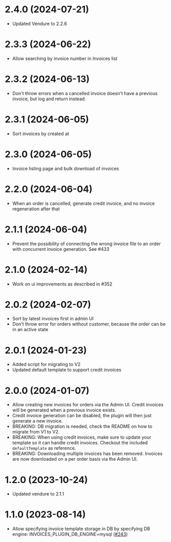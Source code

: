 # 2.4.0 (2024-07-21)

- Updated Vendure to 2.2.6

# 2.3.3 (2024-06-22)

- Allow searching by invoice number in Invoices list

# 2.3.2 (2024-06-13)

- Don't throw errors when a cancelled invoice doesn't have a previous invoice, but log and return instead.

# 2.3.1 (2024-06-05)

- Sort invoices by created at

# 2.3.0 (2024-06-05)

- Invoice listing page and bulk download of invoices

# 2.2.0 (2024-06-04)

- When an order is cancelled, generate credit invoice, and no invoice regeneration after that

# 2.1.1 (2024-06-04)

- Prevent the possibility of connecting the wrong invoice file to an order with concurrent invoice generation. See #433

# 2.1.0 (2024-02-14)

- Work on ui improvements as described in #352

# 2.0.2 (2024-02-07)

- Sort by latest invoices first in admin UI
- Don't throw error for orders without customer, because the order can be in an active state

# 2.0.1 (2024-01-23)

- Added script for migrating to V2
- Updated default template to support credit invoices

# 2.0.0 (2024-01-07)

- Allow creating new invoices for orders via the Admin UI. Credit invoices will be generated when a previous invoice exists.
- Credit invoice generation can be disabled, the plugin will then just generate a new invoice.
- BREAKING: DB migration is needed, check the README on how to migrate from V1 to V2.
- BREAKING: When using credit invoices, make sure to update your template so it can handle credit invoices. Checkout the included `defaultTemplate` as reference.
- BREAKING: Downloading multiple invoices has been removed. Invoices are now downloaded on a per order basis via the Admin UI.

# 1.2.0 (2023-10-24)

- Updated vendure to 2.1.1

# 1.1.0 (2023-08-14)

- Allow specifying invoice template storage in DB by specifying DB engine: INVOICES_PLUGIN_DB_ENGINE=mysql ([#243](https://github.com/Pinelab-studio/pinelab-vendure-plugins/pull/243))
